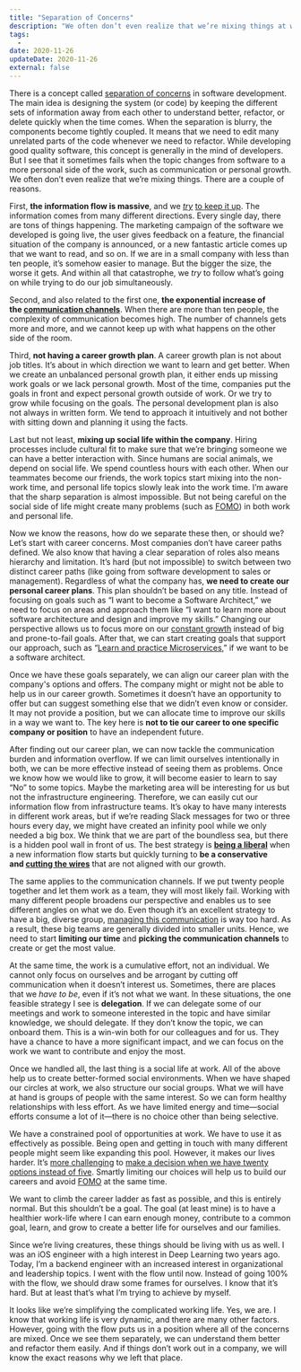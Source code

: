 ```yaml
---
title: "Separation of Concerns"
description: "We often don’t even realize that we’re mixing things at work. There are a couple of reasons and strategies we can follow."
tags:
  -
date: 2020-11-26
updateDate: 2020-11-26
external: false
---
```


There is a concept called [separation of concerns](https://en.wikipedia.org/wiki/Separation_of_concerns) in software development. The main idea is designing the system (or code) by keeping the different sets of information away from each other to understand better, refactor, or delete quickly when the time comes. When the separation is blurry, the components become tightly coupled. It means that we need to edit many unrelated parts of the code whenever we need to refactor. While developing good quality software, this concept is generally in the mind of developers. But I see that it sometimes fails when the topic changes from software to a more personal side of the work, such as communication or personal growth. We often don’t even realize that we’re mixing things. There are a couple of reasons.

First, **the information flow is massive**, and we _[try](https://mediations.candost.blog/p/candost.blog/prioritization-skills-for-senior-and-staff-software-engineers/)_ [to keep it up](https://candost.substack.com/prioritization-skills-for-senior-and-staff-software-engineers). The information comes from many different directions. Every single day, there are tons of things happening. The marketing campaign of the software we developed is going live, the user gives feedback on a feature, the financial situation of the company is announced, or a new fantastic article comes up that we want to read, and so on. If we are in a small company with less than ten people, it’s somehow easier to manage. But the bigger the size, the worse it gets. And within all that catastrophe, we _try_ to follow what’s going on while trying to do our job simultaneously.

Second, and also related to the first one, **the exponential increase of the [communication channels](https://project-management.info/number-of-communication-channels-pmp-formula-calculator/)**. When there are more than ten people, the complexity of communication becomes high. The number of channels gets more and more, and we cannot keep up with what happens on the other side of the room.

Third, **not having a career growth plan**. A career growth plan is not about job titles. It’s about in which direction we want to learn and get better. When we create an unbalanced personal growth plan, it either ends up missing work goals or we lack personal growth. Most of the time, companies put the goals in front and expect personal growth outside of work. Or we try to grow while focusing on the goals. The personal development plan is also not always in written form. We tend to approach it intuitively and not bother with sitting down and planning it using the facts.

Last but not least, **mixing up social life within the company**. Hiring processes include cultural fit to make sure that we’re bringing someone we can have a better interaction with. Since humans are social animals, we depend on social life. We spend countless hours with each other. When our teammates become our friends, the work topics start mixing into the non-work time, and personal life topics slowly leak into the work time. I’m aware that the sharp separation is almost impossible. But not being careful on the social side of life might create many problems (such as [FOMO](https://en.wikipedia.org/wiki/Fear_of_missing_out)) in both work and personal life.

Now we know the reasons, how do we separate these then, or should we? Let’s start with career concerns. Most companies don’t have career paths defined. We also know that having a clear separation of roles also means hierarchy and limitation. It’s hard (but not impossible) to switch between two distinct career paths (like going from software development to sales or management). Regardless of what the company has, **we need to create our personal career plans**. This plan shouldn’t be based on any title. Instead of focusing on goals such as “I want to become a Software Architect,” we need to focus on areas and approach them like “I want to learn more about software architecture and design and improve my skills.” Changing our perspective allows us to focus more on our [constant growth](https://candost.substack.com/p/growth-with-systematic-bliss) instead of big and prone-to-fail goals. After that, we can start creating goals that support our approach, such as “[Learn and practice Microservices](https://candost.substack.com/p/microservices-and-their-benefits),” if we want to be a software architect.

Once we have these goals separately, we can align our career plan with the company's options and offers. The company might or might not be able to help us in our career growth. Sometimes it doesn’t have an opportunity to offer but can suggest something else that we didn’t even know or consider. It may not provide a position, but we can allocate time to improve our skills in a way we want to. The key here is **not to tie our career to one specific company or position** to have an independent future.

After finding out our career plan, we can now tackle the communication burden and information overflow. If we can limit ourselves intentionally in both, we can be more effective instead of seeing them as problems. Once we know how we would like to grow, it will become easier to learn to say “No” to some topics. Maybe the marketing area will be interesting for us but not the infrastructure engineering. Therefore, we can easily cut our information flow from infrastructure teams. It’s okay to have many interests in different work areas, but if we’re reading Slack messages for two or three hours every day, we might have created an infinity pool while we only needed a big box. We think that we are part of the boundless sea, but there is a hidden pool wall in front of us. The best strategy is **[being a liberal](https://candost.substack.com/p/prioritization-skills-for-senior-and-staff-software-engineers)** when a new information flow starts but quickly turning to **be a conservative and [cutting the wires](https://candost.substack.com/p/deciding-on-what-you-should-focus-on-next)** that are not aligned with our growth.

The same applies to the communication channels. If we put twenty people together and let them work as a team, they will most likely fail. Working with many different people broadens our perspective and enables us to see different angles on what we do. Even though it’s an excellent strategy to have a big, diverse group, [managing this communication](https://candost.substack.com/p/managing-partially-distributed-teams) is way too hard. As a result, these big teams are generally divided into smaller units. Hence, we need to start **limiting our time** and **picking the communication channels** to create or get the most value.

At the same time, the work is a cumulative effort, not an individual. We cannot only focus on ourselves and be arrogant by cutting off communication when it doesn’t interest us. Sometimes, there are places that we _have to be_, even if it’s not what we want. In these situations, the one feasible strategy I see is **delegation**. If we can delegate some of our meetings and work to someone interested in the topic and have similar knowledge, we should delegate. If they don’t know the topic, we can onboard them. This is a win-win both for our colleagues and for us. They have a chance to have a more significant impact, and we can focus on the work we want to contribute and enjoy the most.

Once we handled all, the last thing is a social life at work. All of the above help us to create better-formed social environments. When we have shaped our circles at work, we also structure our social groups. What we will have at hand is groups of people with the same interest. So we can form healthy relationships with less effort. As we have limited energy and time—social efforts consume a lot of it—there is no choice other than being selective.

We have a constrained pool of opportunities at work. We have to use it as effectively as possible. Being open and getting in touch with many different people might seem like expanding this pool. However, it makes our lives harder. It’s [more challenging](https://www.nytimes.com/2010/02/27/your-money/27shortcuts.html) to [make a decision when we have twenty options instead of five](https://candost.substack.com/p/deciding-on-what-you-should-focus-on-next). Smartly limiting our choices will help us to build our careers and avoid [FOMO](https://en.wikipedia.org/wiki/Fear_of_missing_out) at the same time.

We want to climb the career ladder as fast as possible, and this is entirely normal. But this shouldn’t be a goal. The goal (at least mine) is to have a healthier work-life where I can earn enough money, contribute to a common goal, learn, and grow to create a better life for ourselves and our families.

Since we’re living creatures, these things should be living with us as well. I was an iOS engineer with a high interest in Deep Learning two years ago. Today, I’m a backend engineer with an increased interest in organizational and leadership topics. I went with the flow until now. Instead of going 100% with the flow, we should draw some frames for ourselves. I know that it’s hard. But at least that’s what I’m trying to achieve by myself.

It looks like we’re simplifying the complicated working life. Yes, we are. I know that working life is very dynamic, and there are many other factors. However, going with the flow puts us in a position where all of the concerns are mixed. Once we see them separately, we can understand them better and refactor them easily. And if things don’t work out in a company, we will know the exact reasons why we left that place.